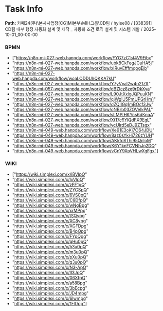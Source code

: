 # Task Info

**Path:** 카페24(주)\본사사업장\[CG]MI본부\MIH그룹\CD팀 / hylee08 / [338391] CD팀 내부 행정 자동화 설계 및 제작 _ 자동화 조건 로직 설계 및 시스템 개발 / 2025-10-01_00-00-00

### BPMN
- ["https://n8n-mi-027-web.hanpda.com/workflow/FYG7zC1sf4V9Ejbx"
- "https://n8n-mi-027-web.hanpda.com/workflow/ubk8CkFegJCuHA5j"
- "https://n8n-mi-027-web.hanpda.com/workflow/xIRuvEfffmqogEjb"
- "https://n8n-mi-027-web.hanpda.com/workflow/woaLODDUhQKKA7kU"
- "https://n8n-mi-027-web.hanpda.com/workflow/Y7yVval2w4n21ZIf"
- "https://n8n-mi-057-web.hanpda.com/workflow/dBZIcz8ze9rDkXya"
- "https://n8n-mi-027-web.hanpda.com/workflow/L90JtXxlgJQPuuKN"
- "https://n8n-mi-027-web.hanpda.com/workflow/qjWglU5PmUPGrHm1"
- "https://n8n-mi-027-web.hanpda.com/workflow/dZQIIGq1mBOcf3Jw"
- "https://n8n-mi-027-web.hanpda.com/workflow/oNBrb03ZOVeIkPAL"
- "https://n8n-mi-027-web.hanpda.com/workflow/sLMPtHKYcs6dKnqA"
- "https://n8n-mi-027-web.hanpda.com/workflow/Xt17c9YlQdFX9EgL"
- "https://n8n-mi-027-web.hanpda.com/workflow/ycUlrd5eDJ9ZTsgx"
- "https://n8n-mi-049-web.hanpda.com/workflow/Xe91E3oKi7O64JDU"
- "https://n8n-mi-049-web.hanpda.com/workflow/8az0sYkHi726zYUH"
- "https://n8n-mi-049-web.hanpda.com/workflow/AKkfoSThi95QnloM"
- "https://n8n-mi-049-web.hanpda.com/workflow/K6Y1knFCVNhJp2DQ"
- "https://n8n-mi-049-web.hanpda.com/workflow/vCnY9XpVHLwXgFgx"]

### WIKI
- ["https://wiki.simplexi.com/x/IBVlpQ"
- "https://wiki.simplexi.com/x/IxVlpQ"
- "https://wiki.simplexi.com/x/zFF1pQ"
- "https://wiki.simplexi.com/x/ZYCSpQ"
- "https://wiki.simplexi.com/x/6VS0pQ"
- "https://wiki.simplexi.com/x/C6DfpQ"
- "https://wiki.simplexi.com/x/wNgBpg"
- "https://wiki.simplexi.com/x/xrMPpg"
- "https://wiki.simplexi.com/x/tSQypg"
- "https://wiki.simplexi.com/x/XC8ypg"
- "https://wiki.simplexi.com/x/XGFDpg"
- "https://wiki.simplexi.com/x/B4pQpg"
- "https://wiki.simplexi.com/x/FYpQpg"
- "https://wiki.simplexi.com/x/gHu0pQ"
- "https://wiki.simplexi.com/x/h3u0pQ"
- "https://wiki.simplexi.com/x/m3u0pQ"
- "https://wiki.simplexi.com/x/pXu0pQ"
- "https://wiki.simplexi.com/x/q3u0pQ"
- "https://wiki.simplexi.com/x/N3-ApQ"
- "https://wiki.simplexi.com/x/II3JpQ"
- "https://wiki.simplexi.com/x/06XfpQ"
- "https://wiki.simplexi.com/x/a58Bpg"
- "https://wiki.simplexi.com/x/3bEcpg"
- "https://wiki.simplexi.com/x/JD4mpg"
- "https://wiki.simplexi.com/x/6lwmpg"
- "https://wiki.simplexi.com/x/1FlDpg"]

